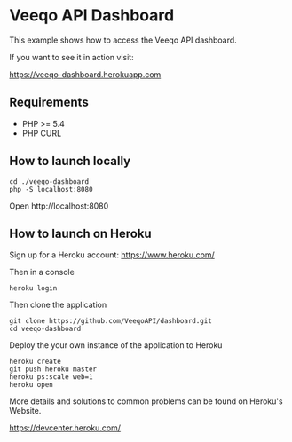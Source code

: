 # Veeqo API Dashboard

This example shows how to access the Veeqo API dashboard.

If you want to see it in action visit:

https://veeqo-dashboard.herokuapp.com

## Requirements
 
- PHP >= 5.4
- PHP CURL

## How to launch locally

    cd ./veeqo-dashboard
    php -S localhost:8080

Open http://localhost:8080

## How to launch on Heroku

Sign up for a Heroku account:
https://www.heroku.com/

Then in a console

    heroku login

Then clone the application

    git clone https://github.com/VeeqoAPI/dashboard.git
    cd veeqo-dashboard
    
Deploy the your own instance of the application to Heroku

    heroku create
    git push heroku master
    heroku ps:scale web=1
    heroku open
    
More details and solutions to common problems can be found on Heroku's Website.

https://devcenter.heroku.com/
    
 
    
    



